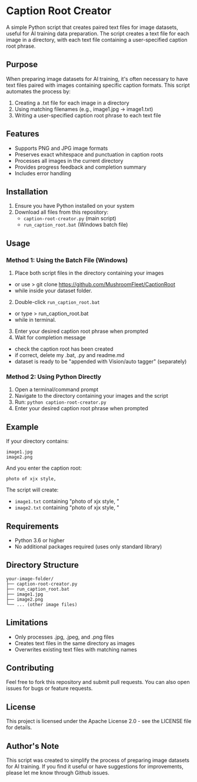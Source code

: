 # Caption Root Creator

A simple Python script that creates paired text files for image datasets, useful for AI training data preparation. The script creates a text file for each image in a directory, with each text file containing a user-specified caption root phrase.

## Purpose

When preparing image datasets for AI training, it's often necessary to have text files paired with images containing specific caption formats. This script automates the process by:

1. Creating a .txt file for each image in a directory
2. Using matching filenames (e.g., image1.jpg → image1.txt)
3. Writing a user-specified caption root phrase to each text file

## Features

- Supports PNG and JPG image formats
- Preserves exact whitespace and punctuation in caption roots
- Processes all images in the current directory
- Provides progress feedback and completion summary
- Includes error handling

## Installation

1. Ensure you have Python installed on your system
2. Download all files from this repository:
   - `caption-root-creator.py` (main script)
   - `run_caption_root.bat` (Windows batch file)

## Usage

### Method 1: Using the Batch File (Windows)

1. Place both script files in the directory containing your images
- or use > git clone https://github.com/MushroomFleet/CaptionRoot
- while inside your dataset folder.
2. Double-click `run_caption_root.bat`
- or type > run_caption_root.bat
- while in terminal.
3. Enter your desired caption root phrase when prompted
4. Wait for completion message
- check the caption root has been created
- if correct, delete my .bat, .py and readme.md
- dataset is ready to be "appended with Vision/auto tagger" (separately)

### Method 2: Using Python Directly

1. Open a terminal/command prompt
2. Navigate to the directory containing your images and the script
3. Run: `python caption-root-creator.py`
4. Enter your desired caption root phrase when prompted

## Example

If your directory contains:
```
image1.jpg
image2.png
```

And you enter the caption root:
```
photo of xjx style, 
```

The script will create:
- `image1.txt` containing "photo of xjx style, "
- `image2.txt` containing "photo of xjx style, "

## Requirements

- Python 3.6 or higher
- No additional packages required (uses only standard library)

## Directory Structure

```
your-image-folder/
├── caption-root-creator.py
├── run_caption_root.bat
├── image1.jpg
├── image2.png
└── ... (other image files)
```

## Limitations

- Only processes .jpg, .jpeg, and .png files
- Creates text files in the same directory as images
- Overwrites existing text files with matching names

## Contributing

Feel free to fork this repository and submit pull requests. You can also open issues for bugs or feature requests.

## License

This project is licensed under the Apache License 2.0 - see the LICENSE file for details.

## Author's Note

This script was created to simplify the process of preparing image datasets for AI training. If you find it useful or have suggestions for improvements, please let me know through Github issues.
